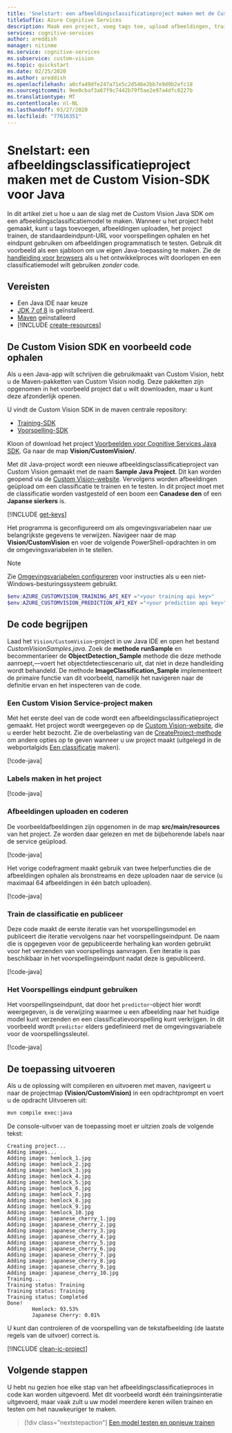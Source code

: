 ```yaml
---
title: 'Snelstart: een afbeeldingsclassificatieproject maken met de Custom Vision-SDK voor Java'
titleSuffix: Azure Cognitive Services
description: Maak een project, voeg tags toe, upload afbeeldingen, train uw project en doe een voorspelling met behulp van de Java-SDK.
services: cognitive-services
author: areddish
manager: nitinme
ms.service: cognitive-services
ms.subservice: custom-vision
ms.topic: quickstart
ms.date: 02/25/2020
ms.author: areddish
ms.openlocfilehash: a0cfa49dfe247a71e5c2d546e2bb7e9d9b2efc18
ms.sourcegitcommit: 9ee0cbaf3a67f9c7442b79f5ae2e97a4dfc8227b
ms.translationtype: MT
ms.contentlocale: nl-NL
ms.lasthandoff: 03/27/2020
ms.locfileid: "77616351"
---
```

# <a name="quickstart-create-an-image-classification-project-with-the-custom-vision-sdk-for-java"></a>Snelstart: een afbeeldingsclassificatieproject maken met de Custom Vision-SDK voor Java

In dit artikel ziet u hoe u aan de slag met de Custom Vision Java SDK om een afbeeldingsclassificatiemodel te maken. Wanneer u het project hebt gemaakt, kunt u tags toevoegen, afbeeldingen uploaden, het project trainen, de standaardeindpunt-URL voor voorspellingen ophalen en het eindpunt gebruiken om afbeeldingen programmatisch te testen. Gebruik dit voorbeeld als een sjabloon om uw eigen Java-toepassing te maken. Zie de [handleiding voor browsers](getting-started-build-a-classifier.md) als u het ontwikkelproces wilt doorlopen en een classificatiemodel wilt gebruiken _zonder_ code.

## <a name="prerequisites"></a>Vereisten

- Een Java IDE naar keuze
- [JDK 7 of 8](https://aka.ms/azure-jdks) is geïnstalleerd.
- [Maven](https://maven.apache.org/) geïnstalleerd
- [!INCLUDE [create-resources](includes/create-resources.md)]

## <a name="get-the-custom-vision-sdk-and-sample-code"></a>De Custom Vision SDK en voorbeeld code ophalen

Als u een Java-app wilt schrijven die gebruikmaakt van Custom Vision, hebt u de Maven-pakketten van Custom Vision nodig. Deze pakketten zijn opgenomen in het voorbeeld project dat u wilt downloaden, maar u kunt deze afzonderlijk openen.

U vindt de Custom Vision SDK in de maven centrale repository:

- [Training-SDK](https://mvnrepository.com/artifact/com.microsoft.azure.cognitiveservices/azure-cognitiveservices-customvision-training)
- [Voorspelling-SDK](https://mvnrepository.com/artifact/com.microsoft.azure.cognitiveservices/azure-cognitiveservices-customvision-prediction)

Kloon of download het project [Voorbeelden voor Cognitive Services Java SDK](https://github.com/Azure-Samples/cognitive-services-java-sdk-samples/tree/master). Ga naar de map **Vision/CustomVision/**.

Met dit Java-project wordt een nieuwe afbeeldingsclassificatieproject van Custom Vision gemaakt met de naam __Sample Java Project__. Dit kan worden geopend via de [Custom Vision-website](https://customvision.ai/). Vervolgens worden afbeeldingen geüpload om een classificatie te trainen en te testen. In dit project moet met de classificatie worden vastgesteld of een boom een __Canadese den__ of een __Japanse sierkers__ is.

[!INCLUDE [get-keys](includes/get-keys.md)]

Het programma is geconfigureerd om als omgevingsvariabelen naar uw belangrijkste gegevens te verwijzen. Navigeer naar de map **Vision/CustomVision** en voer de volgende PowerShell-opdrachten in om de omgevingsvariabelen in te stellen. 

> [!NOTE]
> Zie [Omgevingsvariabelen configureren](https://docs.microsoft.com/azure/cognitive-services/cognitive-services-apis-create-account?tabs=multiservice%2Cwindows#configure-an-environment-variable-for-authentication) voor instructies als u een niet-Windows-besturingssysteem gebruikt.

```powershell
$env:AZURE_CUSTOMVISION_TRAINING_API_KEY ="<your training api key>"
$env:AZURE_CUSTOMVISION_PREDICTION_API_KEY ="<your prediction api key>"
```

## <a name="understand-the-code"></a>De code begrijpen

Laad het `Vision/CustomVision`-project in uw Java IDE en open het bestand _CustomVisionSamples.java_. Zoek de **methode runSample** en becommentarieer de **ObjectDetection_Sample** methode die deze methode aanroept,&mdash;voert het objectdetectiescenario uit, dat niet in deze handleiding wordt behandeld. De methode **ImageClassification_Sample** implementeert de primaire functie van dit voorbeeld, namelijk het navigeren naar de definitie ervan en het inspecteren van de code.

### <a name="create-a-custom-vision-service-project"></a>Een Custom Vision Service-project maken

Met het eerste deel van de code wordt een afbeeldingsclassificatieproject gemaakt. Het project wordt weergegeven op de [Custom Vision-website](https://customvision.ai/), die u eerder hebt bezocht. Zie de overbelasting van de [CreateProject-methode](https://docs.microsoft.com/java/api/com.microsoft.azure.cognitiveservices.vision.customvision.training.trainings.createproject?view=azure-java-stable#com_microsoft_azure_cognitiveservices_vision_customvision_training_Trainings_createProject_String_CreateProjectOptionalParameter_) om andere opties op te geven wanneer u uw project maakt (uitgelegd in de webportalgids [Een classificatie](getting-started-build-a-classifier.md) maken).

[!code-java[](~/cognitive-services-java-sdk-samples/Vision/CustomVision/src/main/java/com/microsoft/azure/cognitiveservices/vision/customvision/samples/CustomVisionSamples.java?name=snippet_create)]

### <a name="create-tags-in-the-project"></a>Labels maken in het project

[!code-java[](~/cognitive-services-java-sdk-samples/Vision/CustomVision/src/main/java/com/microsoft/azure/cognitiveservices/vision/customvision/samples/CustomVisionSamples.java?name=snippet_tags)]

### <a name="upload-and-tag-images"></a>Afbeeldingen uploaden en coderen

De voorbeeldafbeeldingen zijn opgenomen in de map **src/main/resources** van het project. Ze worden daar gelezen en met de bijbehorende labels naar de service geüpload.

[!code-java[](~/cognitive-services-java-sdk-samples/Vision/CustomVision/src/main/java/com/microsoft/azure/cognitiveservices/vision/customvision/samples/CustomVisionSamples.java?name=snippet_upload)]

Het vorige codefragment maakt gebruik van twee helperfuncties die de afbeeldingen ophalen als bronstreams en deze uploaden naar de service (u maximaal 64 afbeeldingen in één batch uploaden).

[!code-java[](~/cognitive-services-java-sdk-samples/Vision/CustomVision/src/main/java/com/microsoft/azure/cognitiveservices/vision/customvision/samples/CustomVisionSamples.java?name=snippet_helpers)]

### <a name="train-the-classifier-and-publish"></a>Train de classificatie en publiceer

Deze code maakt de eerste iteratie van het voorspellingsmodel en publiceert die iteratie vervolgens naar het voorspellingseindpunt. De naam die is opgegeven voor de gepubliceerde herhaling kan worden gebruikt voor het verzenden van voorspellings aanvragen. Een iteratie is pas beschikbaar in het voorspellingseindpunt nadat deze is gepubliceerd.

[!code-java[](~/cognitive-services-java-sdk-samples/Vision/CustomVision/src/main/java/com/microsoft/azure/cognitiveservices/vision/customvision/samples/CustomVisionSamples.java?name=snippet_train)]

### <a name="use-the-prediction-endpoint"></a>Het Voorspellings eindpunt gebruiken

Het voorspellingseindpunt, dat door het `predictor`-object hier wordt weergegeven, is de verwijzing waarmee u een afbeelding naar het huidige model kunt verzenden en een classificatievoorspelling kunt verkrijgen. In dit voorbeeld wordt `predictor` elders gedefinieerd met de omgevingsvariabele voor de voorspellingssleutel.

[!code-java[](~/cognitive-services-java-sdk-samples/Vision/CustomVision/src/main/java/com/microsoft/azure/cognitiveservices/vision/customvision/samples/CustomVisionSamples.java?name=snippet_predict)]

## <a name="run-the-application"></a>De toepassing uitvoeren

Als u de oplossing wilt compileren en uitvoeren met maven, navigeert u naar de projectmap **(Vision/CustomVision)** in een opdrachtprompt en voert u de opdracht Uitvoeren uit:

```bash
mvn compile exec:java
```

De console-uitvoer van de toepassing moet er uitzien zoals de volgende tekst:

```console
Creating project...
Adding images...
Adding image: hemlock_1.jpg
Adding image: hemlock_2.jpg
Adding image: hemlock_3.jpg
Adding image: hemlock_4.jpg
Adding image: hemlock_5.jpg
Adding image: hemlock_6.jpg
Adding image: hemlock_7.jpg
Adding image: hemlock_8.jpg
Adding image: hemlock_9.jpg
Adding image: hemlock_10.jpg
Adding image: japanese_cherry_1.jpg
Adding image: japanese_cherry_2.jpg
Adding image: japanese_cherry_3.jpg
Adding image: japanese_cherry_4.jpg
Adding image: japanese_cherry_5.jpg
Adding image: japanese_cherry_6.jpg
Adding image: japanese_cherry_7.jpg
Adding image: japanese_cherry_8.jpg
Adding image: japanese_cherry_9.jpg
Adding image: japanese_cherry_10.jpg
Training...
Training status: Training
Training status: Training
Training status: Completed
Done!
        Hemlock: 93.53%
        Japanese Cherry: 0.01%
```

U kunt dan controleren of de voorspelling van de tekstafbeelding (de laatste regels van de uitvoer) correct is.

[!INCLUDE [clean-ic-project](includes/clean-ic-project.md)]

## <a name="next-steps"></a>Volgende stappen

U hebt nu gezien hoe elke stap van het afbeeldingsclassificatieproces in code kan worden uitgevoerd. Met dit voorbeeld wordt één trainingsinteratie uitgevoerd, maar vaak zult u uw model meerdere keren willen trainen en testen om het nauwkeuriger te maken.

> [!div class="nextstepaction"]
> [Een model testen en opnieuw trainen](test-your-model.md)

